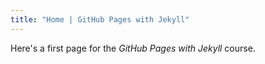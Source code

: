 ```yaml
---
title: "Home | GitHub Pages with Jekyll"
---
```


Here's a first page for the _GitHub Pages with Jekyll_ course.
